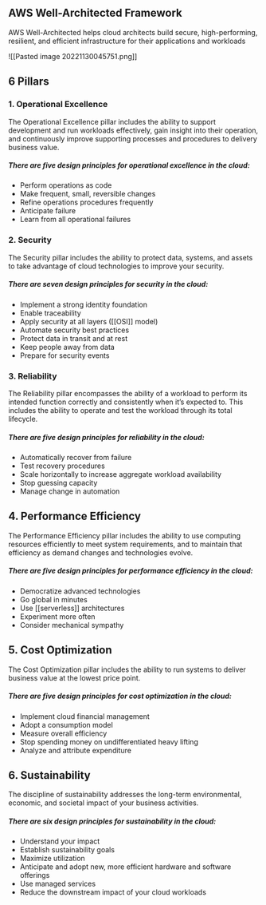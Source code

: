 ## AWS Well-Architected Framework

AWS Well-Architected helps cloud architects build secure, high-performing, resilient, and efficient infrastructure for their applications and workloads

![[Pasted image 20221130045751.png]]

## 6 Pillars

### 1. Operational Excellence

The Operational Excellence pillar includes the ability to support development and run workloads effectively, gain insight into their operation, and continuously improve supporting processes and procedures to delivery business value. 

##### There are five design principles for operational excellence in the cloud:

-   Perform operations as code
-   Make frequent, small, reversible changes
-   Refine operations procedures frequently
-   Anticipate failure
-   Learn from all operational failures

### 2. Security

The Security pillar includes the ability to protect data, systems, and assets to take advantage of cloud technologies to improve your security. 

##### There are seven design principles for security in the cloud:

-   Implement a strong identity foundation
-   Enable traceability
-   Apply security at all layers ([[OSI]] model)
-   Automate security best practices
-   Protect data in transit and at rest
-   Keep people away from data
-   Prepare for security events

### 3. Reliability

The Reliability pillar encompasses the ability of a workload to perform its intended function correctly and consistently when it’s expected to. This includes the ability to operate and test the workload through its total lifecycle. 

##### There are five design principles for reliability in the cloud:

-   Automatically recover from failure
-   Test recovery procedures
-   Scale horizontally to increase aggregate workload availability
-   Stop guessing capacity
-   Manage change in automation

## 4. Performance Efficiency

The Performance Efficiency pillar includes the ability to use computing resources efficiently to meet system requirements, and to maintain that efficiency as demand changes and technologies evolve. 

##### There are five design principles for performance efficiency in the cloud:

-   Democratize advanced technologies
-   Go global in minutes
-   Use [[serverless]] architectures
-   Experiment more often
-   Consider mechanical sympathy

## 5. Cost Optimization

The Cost Optimization pillar includes the ability to run systems to deliver business value at the lowest price point. 

##### There are five design principles for cost optimization in the cloud:

-   Implement cloud financial management
-   Adopt a consumption model
-   Measure overall efficiency
-   Stop spending money on undifferentiated heavy lifting
-   Analyze and attribute expenditure

## 6. Sustainability

The discipline of sustainability addresses the long-term environmental, economic, and societal impact of your business activities. 

##### There are six design principles for sustainability in the cloud:

-   Understand your impact
-   Establish sustainability goals
-   Maximize utilization
-   Anticipate and adopt new, more efficient hardware and software offerings
-   Use managed services
-   Reduce the downstream impact of your cloud workloads
